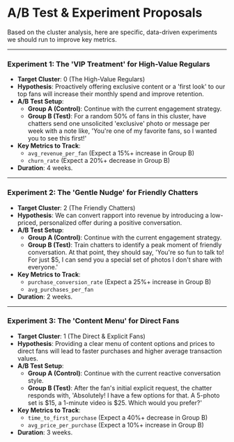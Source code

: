 # A/B Test & Experiment Proposals

Based on the cluster analysis, here are specific, data-driven experiments we should run to improve key metrics.

---

### Experiment 1: The 'VIP Treatment' for High-Value Regulars

- **Target Cluster**: 0 (The High-Value Regulars)
- **Hypothesis**: Proactively offering exclusive content or a 'first look' to our top fans will increase their monthly spend and improve retention.
- **A/B Test Setup**:
  - **Group A (Control)**: Continue with the current engagement strategy.
  - **Group B (Test)**: For a random 50% of fans in this cluster, have chatters send one unsolicited 'exclusive' photo or message per week with a note like, 'You're one of my favorite fans, so I wanted you to see this first!'
- **Key Metrics to Track**: 
  - `avg_revenue_per_fan` (Expect a 15%+ increase in Group B)
  - `churn_rate` (Expect a 20%+ decrease in Group B)
- **Duration**: 4 weeks.

---

### Experiment 2: The 'Gentle Nudge' for Friendly Chatters

- **Target Cluster**: 2 (The Friendly Chatters)
- **Hypothesis**: We can convert rapport into revenue by introducing a low-priced, personalized offer during a positive conversation.
- **A/B Test Setup**:
  - **Group A (Control)**: Continue with the current engagement strategy.
  - **Group B (Test)**: Train chatters to identify a peak moment of friendly conversation. At that point, they should say, 'You're so fun to talk to! For just $5, I can send you a special set of photos I don't share with everyone.'
- **Key Metrics to Track**: 
  - `purchase_conversion_rate` (Expect a 25%+ increase in Group B)
  - `avg_purchases_per_fan`
- **Duration**: 2 weeks.

---

### Experiment 3: The 'Content Menu' for Direct Fans

- **Target Cluster**: 1 (The Direct & Explicit Fans)
- **Hypothesis**: Providing a clear menu of content options and prices to direct fans will lead to faster purchases and higher average transaction values.
- **A/B Test Setup**:
  - **Group A (Control)**: Continue with the current reactive conversation style.
  - **Group B (Test)**: After the fan's initial explicit request, the chatter responds with, 'Absolutely! I have a few options for that. A 5-photo set is $15, a 1-minute video is $25. Which would you prefer?'
- **Key Metrics to Track**: 
  - `time_to_first_purchase` (Expect a 40%+ decrease in Group B)
  - `avg_price_per_purchase` (Expect a 10%+ increase in Group B)
- **Duration**: 3 weeks.

